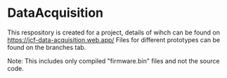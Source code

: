 # DataAcquisition
This respository is created for a project, details of wihch can be found on https://jcf-data-acquisition.web.app/
Files for different prototypes can be found on the branches tab.

Note: This includes only compiled "firmware.bin" files and not the source code.
